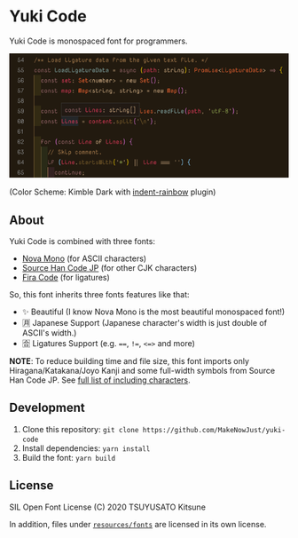 # Yuki Code

Yuki Code is monospaced font for programmers.

![Screen Shot](resources/screenshot.png)

(Color Scheme: Kimble Dark with [indent-rainbow](https://marketplace.visualstudio.com/items?itemName=oderwat.indent-rainbow) plugin)

## About

Yuki Code is combined with three fonts:

  - [Nova Mono](https://fonts.google.com/specimen/Nova+Mono) (for ASCII characters)
  - [Source Han Code JP](https://github.com/adobe-fonts/source-han-code-jp) (for other CJK characters)
  - [Fira Code](https://github.com/tonsky/FiraCode) (for ligatures)

So, this font inherits three fonts features like that:

  - ✨ Beautiful (I know Nova Mono is the most beautiful monospaced font!)
  - 🈷️ Japanese Support (Japanese character's width is just double of ASCII's width.)
  - 🈴 Ligatures Support (e.g. `==`, `!=`, `<=>` and more)

**NOTE**: To reduce building time and file size,
          this font imports only Hiragana/Katakana/Joyo Kanji and some full-width symbols from Source Han Code JP.
          See [full list of including characters](resources/data/cjk.txt).

## Development

1. Clone this repository: `git clone https://github.com/MakeNowJust/yuki-code`
1. Install dependencies: `yarn install`
2. Build the font: `yarn build`

## License

SIL Open Font License
(C) 2020 TSUYUSATO Kitsune

In addition, files under [`resources/fonts`](resources/fonts) are licensed in its own license.